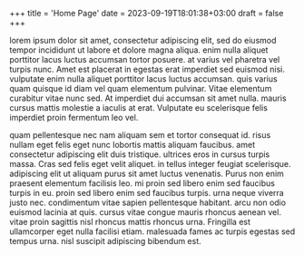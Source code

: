 +++
title = 'Home Page'
date = 2023-09-19T18:01:38+03:00
draft = false
+++

lorem ipsum dolor sit amet, consectetur adipiscing elit, sed do eiusmod tempor incididunt ut labore et dolore magna aliqua. enim nulla aliquet porttitor lacus luctus accumsan tortor posuere. at varius vel pharetra vel turpis nunc. Amet est placerat in egestas erat imperdiet sed euismod nisi. vulputate enim nulla aliquet porttitor lacus luctus accumsan. quis varius quam quisque id diam vel quam elementum pulvinar. Vitae elementum curabitur vitae nunc sed. At imperdiet dui accumsan sit amet nulla. mauris cursus mattis molestie a iaculis at erat. Vulputate eu scelerisque felis imperdiet proin fermentum leo vel.

quam pellentesque nec nam aliquam sem et tortor consequat id. risus nullam eget felis eget nunc lobortis mattis aliquam faucibus. amet consectetur adipiscing elit duis tristique. ultrices eros in cursus turpis massa. Cras sed felis eget velit aliquet. in tellus integer feugiat scelerisque. adipiscing elit ut aliquam purus sit amet luctus venenatis. Purus non enim praesent elementum facilisis leo. mi proin sed libero enim sed faucibus turpis in eu. proin sed libero enim sed faucibus turpis. urna neque viverra justo nec. condimentum vitae sapien pellentesque habitant. arcu non odio euismod lacinia at quis. cursus vitae congue mauris rhoncus aenean vel. vitae proin sagittis nisl rhoncus mattis rhoncus urna. Fringilla est ullamcorper eget nulla facilisi etiam. malesuada fames ac turpis egestas sed tempus urna. nisl suscipit adipiscing bibendum est.